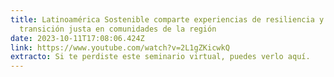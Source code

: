 ```yaml
---
title: Latinoamérica Sostenible comparte experiencias de resiliencia y
  transición justa en comunidades de la región
date: 2023-10-11T17:08:06.424Z
link: https://www.youtube.com/watch?v=2L1gZKicwkQ
extracto: Si te perdiste este seminario virtual, puedes verlo aquí.
---
```


